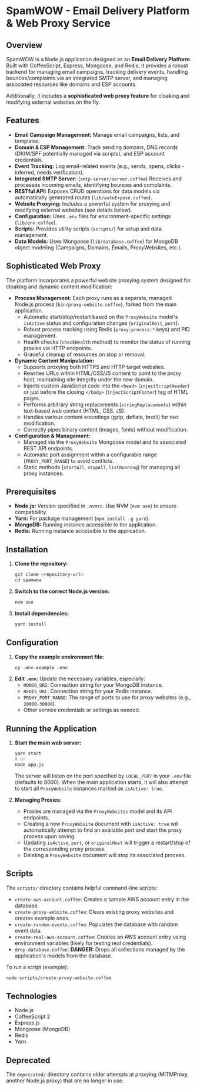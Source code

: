 # SpamWOW - Email Delivery Platform & Web Proxy Service

## Overview

SpamWOW is a Node.js application designed as an **Email Delivery Platform**. Built with CoffeeScript, Express, Mongoose, and Redis, it provides a robust backend for managing email campaigns, tracking delivery events, handling bounces/complaints via an integrated SMTP server, and managing associated resources like domains and ESP accounts.

Additionally, it includes a **sophisticated web proxy feature** for cloaking and modifying external websites on the fly.

## Features

*   **Email Campaign Management:** Manage email campaigns, lists, and templates.
*   **Domain & ESP Management:** Track sending domains, DNS records (DKIM/SPF potentially managed via scripts), and ESP account credentials.
*   **Event Tracking:** Log email-related events (e.g., sends, opens, clicks - inferred, needs verification).
*   **Integrated SMTP Server:** (`smtp-server/server.coffee`) Receives and processes incoming emails, identifying bounces and complaints.
*   **RESTful API:** Exposes CRUD operations for data models via automatically generated routes (`lib/autoExpose.coffee`).
*   **Website Proxying:** Includes a powerful system for proxying and modifying external websites (see details below).
*   **Configuration:** Uses `.env` files for environment-specific settings (`lib/env.coffee`).
*   **Scripts:** Provides utility scripts (`scripts/`) for setup and data management.
*   **Data Models:** Uses Mongoose (`lib/database.coffee`) for MongoDB object modeling (Campaigns, Domains, Emails, ProxyWebsites, etc.).

## Sophisticated Web Proxy

The platform incorporates a powerful website proxying system designed for cloaking and dynamic content modification:

*   **Process Management:** Each proxy runs as a separate, managed Node.js process (`bin/proxy-website.coffee`), forked from the main application.
    *   Automatic start/stop/restart based on the `ProxyWebsite` model's `isActive` status and configuration changes (`originalHost`, `port`).
    *   Robust process tracking using Redis (`proxy:process:*` keys) and PID management.
    *   Health checks (`checkHealth` method) to monitor the status of running proxies via HTTP endpoints.
    *   Graceful cleanup of resources on stop or removal.
*   **Dynamic Content Manipulation:**
    *   Supports proxying both HTTPS and HTTP target websites.
    *   Rewrites URLs within HTML/CSS/JS content to point to the proxy host, maintaining site integrity under the new domain.
    *   Injects custom JavaScript code into the `<head>` (`injectScriptHeader`) or just before the closing `</body>` (`injectScriptFooter`) tag of HTML pages.
    *   Performs arbitrary string replacements (`stringReplacements`) within text-based web content (HTML, CSS, JS).
    *   Handles various content encodings (gzip, deflate, brotli) for text modification.
    *   Correctly pipes binary content (images, fonts) without modification.
*   **Configuration & Management:**
    *   Managed via the `ProxyWebsite` Mongoose model and its associated REST API endpoints.
    *   Automatic port assignment within a configurable range (`PROXY_PORT_RANGE`) to avoid conflicts.
    *   Static methods (`startAll`, `stopAll`, `listRunning`) for managing all proxy instances.

## Prerequisites

*   **Node.js:** Version specified in `.nvmrc`. Use NVM (`nvm use`) to ensure compatibility.
*   **Yarn:** For package management (`npm install -g yarn`).
*   **MongoDB:** Running instance accessible to the application.
*   **Redis:** Running instance accessible to the application.

## Installation

1.  **Clone the repository:**
    ```bash
    git clone <repository-url>
    cd spamwow
    ```
2.  **Switch to the correct Node.js version:**
    ```bash
    nvm use
    ```
3.  **Install dependencies:**
    ```bash
    yarn install
    ```

## Configuration

1.  **Copy the example environment file:**
    ```bash
    cp .env.example .env
    ```
2.  **Edit `.env`:** Update the necessary variables, especially:
    *   `MONGO_URI`: Connection string for your MongoDB instance.
    *   `REDIS_URL`: Connection string for your Redis instance.
    *   `PROXY_PORT_RANGE`: The range of ports to use for proxy websites (e.g., `20000-30000`).
    *   Other service credentials or settings as needed.

## Running the Application

1.  **Start the main web server:**
    ```bash
    yarn start
    # or
    node app.js
    ```
    The server will listen on the port specified by `LOCAL_PORT` in your `.env` file (defaults to 8000).
    When the main application starts, it will also attempt to start all `ProxyWebsite` instances marked as `isActive: true`.

2.  **Managing Proxies:**
    *   Proxies are managed via the `ProxyWebsites` model and its API endpoints.
    *   Creating a new `ProxyWebsite` document with `isActive: true` will automatically attempt to find an available port and start the proxy process upon saving.
    *   Updating `isActive`, `port`, or `originalHost` will trigger a restart/stop of the corresponding proxy process.
    *   Deleting a `ProxyWebsite` document will stop its associated process.

## Scripts

The `scripts/` directory contains helpful command-line scripts:

*   `create-aws-account.coffee`: Creates a sample AWS account entry in the database.
*   `create-proxy-website.coffee`: Clears existing proxy websites and creates example ones.
*   `create-random-events.coffee`: Populates the database with random event data.
*   `create-real-aws-account.coffee`: Creates an AWS account entry using environment variables (likely for testing real credentials).
*   `drop-database.coffee`: **DANGER:** Drops all collections managed by the application's models from the database.

To run a script (example):
```bash
node scripts/create-proxy-website.coffee
```

## Technologies

*   Node.js
*   CoffeeScript 2
*   Express.js
*   Mongoose (MongoDB)
*   Redis
*   Yarn

## Deprecated

The `deprecated/` directory contains older attempts at proxying (MITMProxy, another Node.js proxy) that are no longer in use.
